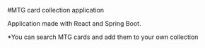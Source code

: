 #MTG card collection application

Application made with React and Spring Boot.

*You can search MTG cards and add them to your own collection
